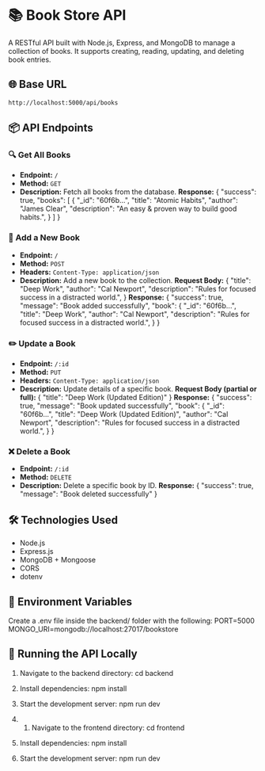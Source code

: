 # 📚 Book Store API
A RESTful API built with Node.js, Express, and MongoDB to manage a collection of books. It supports creating, reading, updating, and deleting book entries.

## 🌐 Base URL
`http://localhost:5000/api/books`

## 📦 API Endpoints

### 🔍 Get All Books
- **Endpoint:** `/`
- **Method:** `GET`
- **Description:** Fetch all books from the database.
**Response:**
{
  "success": true,
  "books": [
    {
      "_id": "60f6b...",
      "title": "Atomic Habits",
      "author": "James Clear",
      "description": "An easy & proven way to build good habits.",
    }
  ]
}


### 📘 Add a New Book
- **Endpoint:** `/`
- **Method:** `POST`
- **Headers:** `Content-Type: application/json`
- **Description:** Add a new book to the collection.
**Request Body:**
{
  "title": "Deep Work",
  "author": "Cal Newport",
  "description": "Rules for focused success in a distracted world.",
}
**Response:**
{
  "success": true,
  "message": "Book added successfully",
  "book": {
    "_id": "60f6b...",
    "title": "Deep Work",
    "author": "Cal Newport",
    "description": "Rules for focused success in a distracted world.",
  }
}


### ✏️ Update a Book
- **Endpoint:** `/:id`
- **Method:** `PUT`
- **Headers:** `Content-Type: application/json`
- **Description:** Update details of a specific book.
**Request Body (partial or full):**
{
  "title": "Deep Work (Updated Edition)"
}
**Response:**
{
  "success": true,
  "message": "Book updated successfully",
  "book": {
    "_id": "60f6b...",
    "title": "Deep Work (Updated Edition)",
    "author": "Cal Newport",
    "description": "Rules for focused success in a distracted world.",
  }
}


### ❌ Delete a Book
- **Endpoint:** `/:id`
- **Method:** `DELETE`
- **Description:** Delete a specific book by ID.
**Response:**
{
  "success": true,
  "message": "Book deleted successfully"
}

## 🛠️ Technologies Used
- Node.js
- Express.js
- MongoDB + Mongoose
- CORS
- dotenv

## 🔐 Environment Variables
Create a .env file inside the backend/ folder with the following:
PORT=5000
MONGO_URI=mongodb://localhost:27017/bookstore

## 🧪 Running the API Locally
1. Navigate to the backend directory:
cd backend

2. Install dependencies:
npm install

3. Start the development server:
npm run dev

4. 1. Navigate to the frontend directory:
cd frontend

5. Install dependencies:
npm install

6. Start the development server:
npm run dev
